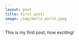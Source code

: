 ```yaml
---
layout: post
title: First post!
image: /img/hello_world.jpeg
---
```


This is my first post, how exciting!
  
